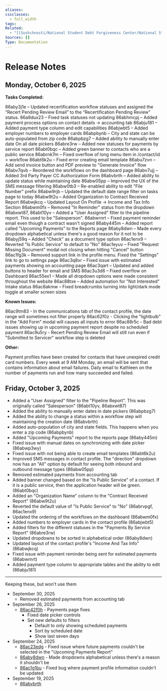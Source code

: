 ```yaml
---
aliases:
cssclasses:
  - full_width
tags:
Related:
  - "[[Sushchnosti/National Student Debt Forgiveness Center/National Student Debt Forgiveness Center|NSDFC]]"
Sources: []
Type: Documentation
---
```

# Release Notes
## Monday, October 6, 2025

**Tasks Completed:**

86aby3j1e – Updated recertification workflow statuses and assigned the “Recert Pending Review Email” to the “Recertification Pending Review” status.
86a9dux23 – Fixed task statuses not updating
86abhmcpj – Added payment process options on contact details -> accounting tab
86abju181 – Added payment type column and edit capabilities
86abjwbt5 – Added employer numbers to employer cards
86abpbynb – City and state can be auto-populated from zip code
86abpbzg7 – Added ability to manually enter date On all date pickers
86abre3rw – Added new statuses for payments by service report
86abt0bqc – Added green banner to contacts who are a public service
86abrnk7m – Fixed overflow of long menu item in /contact/id > workflow
86abt6k2u – Fixed error creating email template
86abu7zvn – Add send invoice button and PDF preview to "Generate Invoice" flow
86abv7qvb – Reordered the workflows on the dashboard page
86abv7ujj – Added 3rd Party Payer CC Authorization Form
86abvbrth – Added ability to update status while maintaining date
86abw05pp – Improved the UX of the SMS message filtering
86abw0tb3 – Re-enabled ability to edit "File Number" prefix
86abw9rjb – Updated the default date range filter on tasks page to today
86abw9t2u – Added Organization to Contract Received Report
86abwjkcq – Updated Layout On Profile -> Income and Tax Info Section
86abwm0fx – Removed "In Reminder" status from the dropdown
86abxwt87, 86abt10yv – Added a "User Assigned" filter to the pipeline report. This used to be "Salesperson".
86abwrnrt – Fixed payment reminder email even though a contract wasn't signed
86aby445m – Added report called "Upcoming Payments" to the Reports page
86aby8dwn – Made every dropdown alphabetical unless there's a good reason for it not to be
86abyj59q – Added "Check" as a document type option
86ac1enx9 – Reverted "Is Public Service" to default to "No"
86ac1eyuv – Fixed "Request Missing Document" modal not closing when hitting "Cancel" button
86ac1fg3k – Removed support link in the profile menu. Fixed the "Settings" link to go to settings page
86ac3q8xr – Fixed issue with estimated payments showing on accounting page
86ac3qart – Updated and added buttons to header for email and SMS
86ac3u3d6 – Fixed overflow on Dashboard
86ac55ex1 – Made all dropdown options were made consistent throughout the website
86ac88txe – Added automation for "Not Interested" Intake status
86ac8akmw – Fixed breadcrumbs turning into light/dark mode toggle at smaller screen sizes

**Known Issues:**

86ac9tm83 - In the communications tab of the contact profile, the date range will sometimes not filter properly
86ac62f0z - Clicking the "lightbulb" in the "Add Form" modal will causes all inputs to error
86ac88r5c - Bad debt issues showing up in upcoming payment report despite no scheduled payment
86ac9u5ry - Recert Pending Review Email will still run even if "Submitted to Servicer" workflow step is deleted

**Other:**

Payment profiles have been created for contacts that have unexpired credit card numbers.
Every week at 9 AM Monday, an email will be sent that contains information about email failures.
Daily email to Kathleen on the number of payments run and how many succeeded and failed.

## Friday, October 3, 2025

- Added a "User Assigned" filter to the "Pipeline Report". This was originally called "Salesperson"  (86abt10yv, 86abxwt87)
- Added the ability to manually enter dates in date pickers (86abpbzg7)
- Added the ability to change a status within a workflow step will maintaining the creation date (86abvbrth)
- Added auto-population of city and state fields. This happens when you enter a zip code (86abpbynb)
- Added "Upcoming Payments" report to the reports page (86aby445m)
- Fixed issue with manual dates on synchronizing with date picker (86abwp3wy)
- Fixed issue with not being able to create email templates (86abt6k2u)
- Improved SMS messages in contact profile. The "direction" dropdown now has an "All" option by default for seeing both inbound and outbound message types (86abw05pp)
- Removed estimated payments from accounting tab
- Added banner changed based on the "Is Public Service" of a contact. If it is a public service, then the application header will be green. (86abt0bqc)
- Added an "Organization Name" column to the "Contract Received Report" (86abw9t2u)
- Reverted the default value of "Is Public Service" to "No" (86abrvpgf, 86ac1enx9)
- Updated the ordering of the workflows on the dashboard (86abwm0fx)
- Added numbers to employer cards in the contact profile (86abjwbt5)
- Added filters for the different statuses in the "Payments By Service Report" (86abre3rw)
- Updated dropdowns to be sorted in alphabetical order (86aby8dwn)
- Updated layout of the contact profile's "Income And Tax Info" (86abwjkcq)
- Fixed issue with payment reminder being sent for estimated payments (86abwrnrt)
- Added payment type column to appropriate tables and the ability to edit (86abju181)

---

Keeping these, but won't use them

- September 30, 2025
    - Removed estimated payments from accounting tab
- September 26, 2025
    - [86ac42f0h](https://app.clickup.com/t/86ac42f0h) - Payments page fixes
        - Fixed date picker controls
        - Set new defaults to filters
            - Default to only showing scheduled payments
            - Sort by scheduled date
            - Show last seven days
- September 24, 2025
    - [86ac23edg](https://app.clickup.com/t/86ac23edg) - Fixed issue where future payments couldn't be selected in the "Upcoming Payments Report"
    - [86aby8dwn](https://app.clickup.com/t/86aby8dwn) - Made dropdowns alphabetical unless there's a reason it shouldn't be
    - [86ac1g1bu](https://app.clickup.com/t/86ac1g1bu) - Fixed bug where payment profile information couldn't be updated
- September 19, 2025
    - [86abvbrth](https://app.clickup.com/t/86abvbrth)

